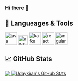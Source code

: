 ### Hi there 👋

<!--
**Udaykiranreddy0608/Udaykiranreddy0608** is a ✨ _special_ ✨ repository because its `README.md` (this file) appears on your GitHub profile.

Here are some ideas to get you started:

- 🔭 I’m currently working on ...
- 🌱 I’m currently learning ...
- 👯 I’m looking to collaborate on ...
- 🤔 I’m looking for help with ...
- 💬 Ask me about ...
- 📫 How to reach me: ...
- 😄 Pronouns: ...
- ⚡ Fun fact: ...
-->



## 🔧 Langueages & Tools
<p align='left'>
  <img src="https://en.wikipedia.org/wiki/File:Java_programming_language_logo.svg" alt="java" width="40" height="40">
  <img src='https://en.wikipedia.org/wiki/File:Amazon_Web_Services_Logo.svg' height='30' width='auto' alt="aws">
  <img src='https://en.wikipedia.org/wiki/File:Apache_kafka.svg' alt="kafka" width="40" height="40">
   <img src="https://upload.wikimedia.org/wikipedia/commons/thumb/a/a7/React-icon.svg/1280px-React-icon.svg.png" alt="react" width="auto" height="40"/>
   <img src="https://angular.io/assets/images/logos/angular/angular.svg" alt="angular" width="40" height="40"/>
</p>


## &#x1f4c8; GitHub Stats
<a href="https://github.com/AashimaAhuja/Udaykiranreddy0608">
  <img align="center" src="https://github-readme-stats.vercel.app/api/top-langs/?username=Udaykiranreddy0608&title_color=ffffff&text_color=c9cacc&icon_color=2bbc8a&bg_color=1d1f21&langs_count=3" />
</a>
<a href="https://github.com/AashimaAhuja/Udaykiranreddy0608">
  <img align="center" src="https://github-readme-stats.vercel.app/api?username=Udaykiranreddy0608&show_icons=true&line_height=27&count_private=true&title_color=ffffff&text_color=c9cacc&icon_color=2bbc8a&bg_color=1d1f21" alt="Udaykiran's GitHub Stats" />
</a>

